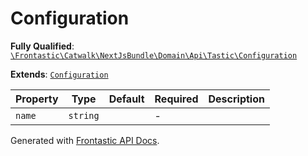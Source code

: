 #  Configuration

**Fully Qualified**: [`\Frontastic\Catwalk\NextJsBundle\Domain\Api\Tastic\Configuration`](../../../../../../src/php/NextJsBundle/Domain/Api/Tastic/Configuration.php)

**Extends**: [`Configuration`](../Configuration.md)

Property|Type|Default|Required|Description
--------|----|-------|--------|-----------
`name` | `string` |  | - | 

Generated with [Frontastic API Docs](https://github.com/FrontasticGmbH/apidocs).
